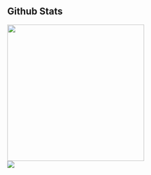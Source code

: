 <h2> Github Stats </h2> 
<a href="https://github.com/JoseBrittoo/github-readme-stats">
 <img src="https://github-readme-stats.vercel.app/api/top-langs/?username=JoseBrittoo&layout=compact&theme=midnight-purple&hide_border=true" width="313 />
 <img align="right" width="20%" src="https://github.com/JoseBrittoo/JoseBrittoo/assets/95869529/a590331a-f560-4e30-8846-9e72f0ec26fd"/>
</a>
<br/>
  <img src="https://capsule-render.vercel.app/api?type=waving&color=gradient&height=70&section=footer&width=200"/>
</p>
